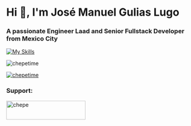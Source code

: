 <h1>Hi 👋, I'm José Manuel Gulias Lugo</h1>
<h3>A passionate Engineer Laad and Senior Fullstack Developer from Mexico City</h3>

[![My Skills](https://skillicons.dev/icons?i=nextjs,react,threejs,ts,js,vite,rollupjs,tailwind,figma,nodejs,express,graphql,mysql,supabase,docker,aws,vercel,git,vscode,notion,pnpm,vitest,jest,linux,apple,raspberrypi)](https://skillicons.dev)

<p align="left"> <img src="https://komarev.com/ghpvc/?username=chepetime&label=Profile%20views&color=0e75b6&style=flat" alt="chepetime" /> </p>
<p align="left"> <a href="https://github.com/ryo-ma/github-profile-trophy"><img src="https://github-profile-trophy.vercel.app/?username=chepetime" alt="chepetime" /></a> </p>

<h3 align="left">Support:</h3>

<p><a href="https://www.buymeacoffee.com/chepe"> <img align="left" src="https://cdn.buymeacoffee.com/buttons/v2/default-yellow.png" height="50" width="210" alt="chepe" /></a></p><br><br>

